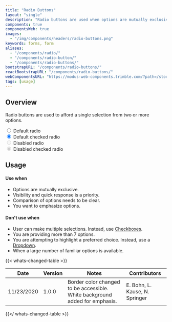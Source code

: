 ```yaml
---
title: "Radio Buttons"
layout: "single"
description: "Radio buttons are used when options are mutually exclusive."
components: true
componentsWeb: true
images:
  - "/img/components/headers/radio-buttons.png"
keywords: forms, form
aliases:
  - "/components/radio/"
  - "/components/radio-button/"
  - "/components/radio-buttons/"
bootstrapURL: "/components/radio-buttons/"
reactBootstrapURL: "/components/radio-buttons/"
webComponentsURL: "https://modus-web-components.trimble.com/?path=/story/components-radio-group--default"
tags: [usage]
---
```


## Overview

Radio buttons are used to afford a single selection from two or more options.

<div class="w-50 p-3 pt-0">
<div class="form-check py-1">
  <input class="form-check-input" type="radio" name="flexRadioDefault" id="flexRadioDefault1">
  <label class="form-check-label" for="flexRadioDefault1">
    Default radio
  </label>
</div>
<div class="form-check py-1">
  <input class="form-check-input" type="radio" name="flexRadioDefault" id="flexRadioDefault2" checked>
  <label class="form-check-label" for="flexRadioDefault2">
    Default checked radio
  </label>
</div>
<div class="form-check py-1">
  <input class="form-check-input" type="radio" name="flexRadioDisabled" id="flexRadioDisabled" disabled>
  <label class="form-check-label" for="flexRadioDisabled">
    Disabled radio
  </label>
</div>
<div class="form-check py-1">
  <input class="form-check-input" type="radio" name="flexRadioDisabled" id="flexRadioCheckedDisabled" checked disabled>
  <label class="form-check-label" for="flexRadioCheckedDisabled">
    Disabled checked radio
  </label>
</div>
</div>

## Usage

#### Use when

- Options are mutually exclusive.
- Visibility and quick response is a priority.
- Comparison of options needs to be clear.
- You want to emphasize options.

#### Don't use when

- User can make multiple selections. Instead, use [Checkboxes](/components/web/checkboxes/).
- You are providing more than 7 options.
- You are attempting to highlight a preferred choice. Instead, use a [Dropdown](/components/web/dropdowns/).
- When a large number of familiar options is available.

{{< whats-changed-table >}}

| Date       | Version | Notes                                                                       | Contributors                   |
| ---------- | ------- | --------------------------------------------------------------------------- | ------------------------------ |
| 11/23/2020 | 1.0.0   | Border color changed to be accessible. White background added for emphasis. | E. Bohn, L. Kause, N. Springer |

{{</ whats-changed-table >}}
